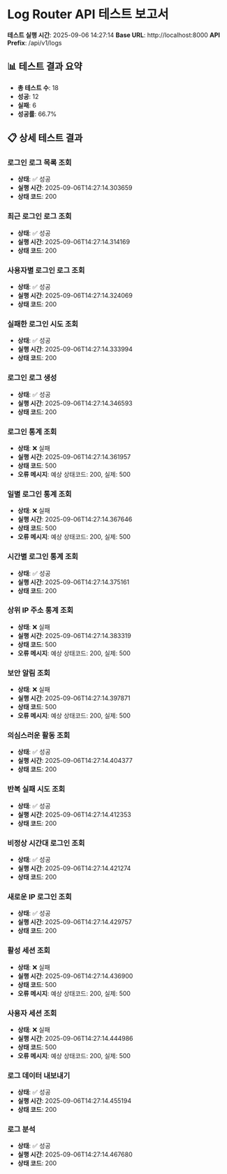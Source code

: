 # Log Router API 테스트 보고서

**테스트 실행 시간**: 2025-09-06 14:27:14
**Base URL**: http://localhost:8000
**API Prefix**: /api/v1/logs

## 📊 테스트 결과 요약

- **총 테스트 수**: 18
- **성공**: 12
- **실패**: 6
- **성공률**: 66.7%

## 📋 상세 테스트 결과

### 로그인 로그 목록 조회
- **상태**: ✅ 성공
- **실행 시간**: 2025-09-06T14:27:14.303659
- **상태 코드**: 200

### 최근 로그인 로그 조회
- **상태**: ✅ 성공
- **실행 시간**: 2025-09-06T14:27:14.314169
- **상태 코드**: 200

### 사용자별 로그인 로그 조회
- **상태**: ✅ 성공
- **실행 시간**: 2025-09-06T14:27:14.324069
- **상태 코드**: 200

### 실패한 로그인 시도 조회
- **상태**: ✅ 성공
- **실행 시간**: 2025-09-06T14:27:14.333994
- **상태 코드**: 200

### 로그인 로그 생성
- **상태**: ✅ 성공
- **실행 시간**: 2025-09-06T14:27:14.346593
- **상태 코드**: 200

### 로그인 통계 조회
- **상태**: ❌ 실패
- **실행 시간**: 2025-09-06T14:27:14.361957
- **상태 코드**: 500
- **오류 메시지**: 예상 상태코드: 200, 실제: 500

### 일별 로그인 통계 조회
- **상태**: ❌ 실패
- **실행 시간**: 2025-09-06T14:27:14.367646
- **상태 코드**: 500
- **오류 메시지**: 예상 상태코드: 200, 실제: 500

### 시간별 로그인 통계 조회
- **상태**: ✅ 성공
- **실행 시간**: 2025-09-06T14:27:14.375161
- **상태 코드**: 200

### 상위 IP 주소 통계 조회
- **상태**: ❌ 실패
- **실행 시간**: 2025-09-06T14:27:14.383319
- **상태 코드**: 500
- **오류 메시지**: 예상 상태코드: 200, 실제: 500

### 보안 알림 조회
- **상태**: ❌ 실패
- **실행 시간**: 2025-09-06T14:27:14.397871
- **상태 코드**: 500
- **오류 메시지**: 예상 상태코드: 200, 실제: 500

### 의심스러운 활동 조회
- **상태**: ✅ 성공
- **실행 시간**: 2025-09-06T14:27:14.404377
- **상태 코드**: 200

### 반복 실패 시도 조회
- **상태**: ✅ 성공
- **실행 시간**: 2025-09-06T14:27:14.412353
- **상태 코드**: 200

### 비정상 시간대 로그인 조회
- **상태**: ✅ 성공
- **실행 시간**: 2025-09-06T14:27:14.421274
- **상태 코드**: 200

### 새로운 IP 로그인 조회
- **상태**: ✅ 성공
- **실행 시간**: 2025-09-06T14:27:14.429757
- **상태 코드**: 200

### 활성 세션 조회
- **상태**: ❌ 실패
- **실행 시간**: 2025-09-06T14:27:14.436900
- **상태 코드**: 500
- **오류 메시지**: 예상 상태코드: 200, 실제: 500

### 사용자 세션 조회
- **상태**: ❌ 실패
- **실행 시간**: 2025-09-06T14:27:14.444986
- **상태 코드**: 500
- **오류 메시지**: 예상 상태코드: 200, 실제: 500

### 로그 데이터 내보내기
- **상태**: ✅ 성공
- **실행 시간**: 2025-09-06T14:27:14.455194
- **상태 코드**: 200

### 로그 분석
- **상태**: ✅ 성공
- **실행 시간**: 2025-09-06T14:27:14.467680
- **상태 코드**: 200

